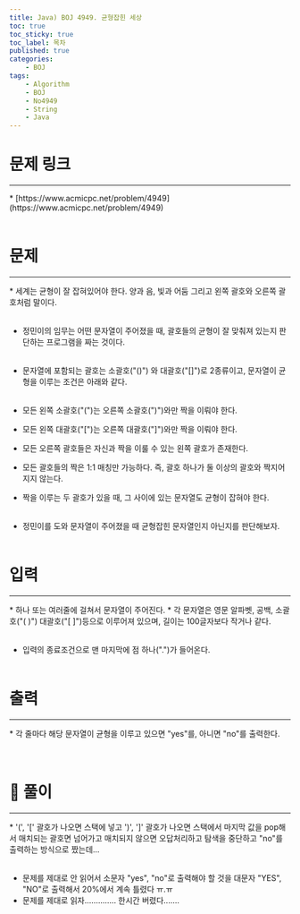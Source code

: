 ```yaml
---
title: Java) BOJ 4949. 균형잡힌 세상
toc: true
toc_sticky: true
toc_label: 목차
published: true
categories:
    - BOJ
tags:
    - Algorithm
    - BOJ
    - No4949
    - String
    - Java
---
```


# 문제 링크
<hr>
* [https://www.acmicpc.net/problem/4949](https://www.acmicpc.net/problem/4949)<br><br>

# 문제
<hr>
* 세계는 균형이 잘 잡혀있어야 한다. 양과 음, 빛과 어둠 그리고 왼쪽 괄호와 오른쪽 괄호처럼 말이다.<br><br>

 * 정민이의 임무는 어떤 문자열이 주어졌을 때, 괄호들의 균형이 잘 맞춰져 있는지 판단하는 프로그램을 짜는 것이다.<br><br>
 
 * 문자열에 포함되는 괄호는 소괄호("()") 와 대괄호("[]")로 2종류이고, 문자열이 균형을 이루는 조건은 아래와 같다.<br><br>
 
 * 모든 왼쪽 소괄호("(")는 오른쪽 소괄호(")")와만 짝을 이뤄야 한다.
 * 모든 왼쪽 대괄호("[")는 오른쪽 대괄호("]")와만 짝을 이뤄야 한다.
 * 모든 오른쪽 괄호들은 자신과 짝을 이룰 수 있는 왼쪽 괄호가 존재한다.
 * 모든 괄호들의 짝은 1:1 매칭만 가능하다. 즉, 괄호 하나가 둘 이상의 괄호와 짝지어지지 않는다.
 * 짝을 이루는 두 괄호가 있을 때, 그 사이에 있는 문자열도 균형이 잡혀야 한다.<br><br>
 
 * 정민이를 도와 문자열이 주어졌을 때 균형잡힌 문자열인지 아닌지를 판단해보자. <br><br>

# 입력
<hr>
* 하나 또는 여러줄에 걸쳐서 문자열이 주어진다. 
 * 각 문자열은 영문 알파벳, 공백, 소괄호("( )") 대괄호("[ ]")등으로 이루어져 있으며, 길이는 100글자보다 작거나 같다.<br><br>
 
 * 입력의 종료조건으로 맨 마지막에 점 하나(".")가 들어온다.  <br><br>

# 출력
<hr>
* 각 줄마다 해당 문자열이 균형을 이루고 있으면 "yes"를, 아니면 "no"를 출력한다. <br><br><br>

# 👀 풀이
<hr>
* '(', '[' 괄호가 나오면 스택에 넣고 ')', ']' 괄호가 나오면 스택에서 마지막 값을 pop해서 매치되는 괄호면 넘어가고 매치되지 않으면 오답처리하고 탐색을 중단하고 "no"를 출력하는 방식으로 짰는데...<br><br>
 
 * 문제를 제대로 안 읽어서 소문자 "yes", "no"로 출력해야 할 것을 대문자 "YES", "NO"로 출력해서 20%에서 계속 틀렸다 ㅠ.ㅠ
 * 문제를 제대로 읽자.............. 한시간 버렸다.......<br><br>

<script src="https://gist.github.com/miro7923/a4b1ef77b01b458260552e3b3a1528f8.js"></script>
